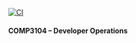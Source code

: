 [![CI](https://github.com/khalidwasim09/COMP3104/actions/workflows/ci.yml/badge.svg)](https://github.com/khalidwasim09/COMP3104/actions/workflows/ci.yml)

#### COMP3104 – Developer Operations
 
